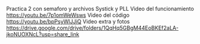 Practica 2 con semaforo y archivos Systick y PLL
Video del funcionamiento https://youtu.be/7p1omWeWsws 
Video del código https://youtu.be/bpPsyWlJJiQ
Video extra y fotos https://drive.google.com/drive/folders/1QqHq5GBgM44EoBKEf2aLA-jkoNUOXNcL?usp=share_link
